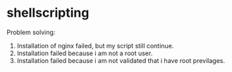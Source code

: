 # shellscripting

Problem solving:

1. Installation of nginx failed, but my script still continue.
2. Installation failed because i am not a root user.
3. Installation failed because i am not validated that i have root previlages.

